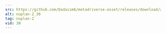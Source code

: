 ```yaml
---
src: https://github.com/Dadaism6/metadriverse-asset/releases/download/assetsv1.0.2/nuplan-2_30.mp4
alt: nuplan-2_30
tag: nuplan-2
vid: 30
---
```

